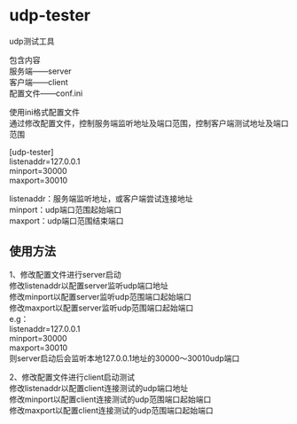 # udp-tester
udp测试工具

包含内容  
服务端——server  
客户端——client  
配置文件——conf.ini  

使用ini格式配置文件  
通过修改配置文件，控制服务端监听地址及端口范围，控制客户端测试地址及端口范围  

[udp-tester]  
listenaddr=127.0.0.1  
minport=30000  
maxport=30010  
  
listenaddr：服务端监听地址，或客户端尝试连接地址  
minport：udp端口范围起始端口  
maxport：udp端口范围结束端口  

## 使用方法
1、修改配置文件进行server启动  
    修改listenaddr以配置server监听udp端口地址  
    修改minport以配置server监听udp范围端口起始端口  
    修改maxport以配置server监听udp范围端口起始端口  
    e.g：  
    listenaddr=127.0.0.1  
    minport=30000  
    maxport=30010  
    则server启动后会监听本地127.0.0.1地址的30000～30010udp端口  
   
2、修改配置文件进行client启动测试  
    修改listenaddr以配置client连接测试的udp端口地址  
    修改minport以配置client连接测试的udp范围端口起始端口  
    修改maxport以配置client连接测试的udp范围端口起始端口  
